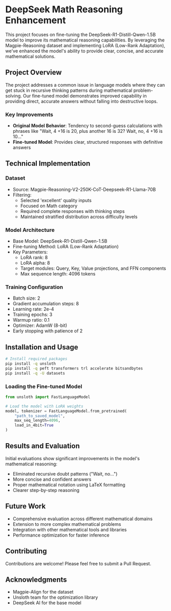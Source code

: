 # DeepSeek Math Reasoning Enhancement

This project focuses on fine-tuning the DeepSeek-R1-Distill-Qwen-1.5B model to improve its mathematical reasoning capabilities. By leveraging the Magpie-Reasoning dataset and implementing LoRA (Low-Rank Adaptation), we've enhanced the model's ability to provide clear, concise, and accurate mathematical solutions.

## Project Overview

The project addresses a common issue in language models where they can get stuck in recursive thinking patterns during mathematical problem-solving. Our fine-tuned model demonstrates improved capability in providing direct, accurate answers without falling into destructive loops.

### Key Improvements
- **Original Model Behavior**: Tendency to second-guess calculations with phrases like "Wait, 4 +16 is 20, plus another 16 is 32? Wait, no, 4 +16 is 10..."
- **Fine-tuned Model**: Provides clear, structured responses with definitive answers

## Technical Implementation

### Dataset
- Source: Magpie-Reasoning-V2-250K-CoT-Deepseek-R1-Llama-70B
- Filtering:
  - Selected 'excellent' quality inputs
  - Focused on Math category
  - Required complete responses with thinking steps
  - Maintained stratified distribution across difficulty levels

### Model Architecture
- Base Model: DeepSeek-R1-Distill-Qwen-1.5B
- Fine-tuning Method: LoRA (Low-Rank Adaptation)
- Key Parameters:
  - LoRA rank: 8
  - LoRA alpha: 8
  - Target modules: Query, Key, Value projections, and FFN components
  - Max sequence length: 4096 tokens

### Training Configuration
- Batch size: 2
- Gradient accumulation steps: 8
- Learning rate: 2e-4
- Training epochs: 3
- Warmup ratio: 0.1
- Optimizer: AdamW (8-bit)
- Early stopping with patience of 2

## Installation and Usage

```bash
# Install required packages
pip install -q unsloth
pip install -q peft transformers trl accelerate bitsandbytes
pip install -q -U datasets
```

### Loading the Fine-tuned Model

```python
from unsloth import FastLanguageModel

# Load the model with LoRA weights
model, tokenizer = FastLanguageModel.from_pretrained(
    "path_to_saved_model",
    max_seq_length=4096,
    load_in_4bit=True
)
```

## Results and Evaluation

Initial evaluations show significant improvements in the model's mathematical reasoning:
- Eliminated recursive doubt patterns ("Wait, no...")
- More concise and confident answers
- Proper mathematical notation using LaTeX formatting
- Clearer step-by-step reasoning

## Future Work

- Comprehensive evaluation across different mathematical domains
- Extension to more complex mathematical problems
- Integration with other mathematical tools and libraries
- Performance optimization for faster inference

## Contributing

Contributions are welcome! Please feel free to submit a Pull Request.

## Acknowledgments

- Magpie-Align for the dataset
- Unsloth team for the optimization library
- DeepSeek AI for the base model
